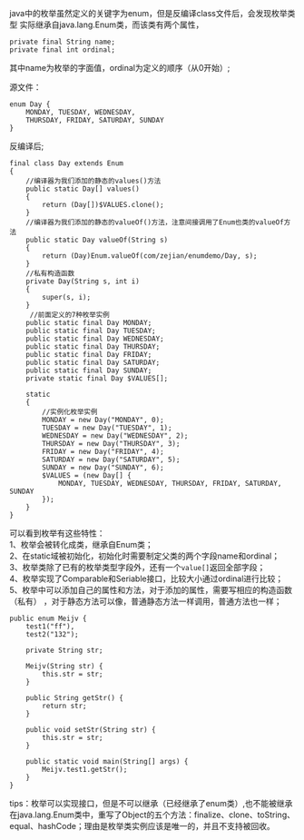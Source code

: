 java中的枚举虽然定义的关键字为enum，但是反编译class文件后，会发现枚举类型
实际继承自java.lang.Enum类，而该类有两个属性，
```
private final String name;
private final int ordinal;
```
其中name为枚举的字面值，ordinal为定义的顺序（从0开始）;  

源文件：
```
enum Day {
    MONDAY, TUESDAY, WEDNESDAY,
    THURSDAY, FRIDAY, SATURDAY, SUNDAY
}
```
反编译后;
```
final class Day extends Enum
{
    //编译器为我们添加的静态的values()方法
    public static Day[] values()
    {
        return (Day[])$VALUES.clone();
    }
    //编译器为我们添加的静态的valueOf()方法，注意间接调用了Enum也类的valueOf方法
    public static Day valueOf(String s)
    {
        return (Day)Enum.valueOf(com/zejian/enumdemo/Day, s);
    }
    //私有构造函数
    private Day(String s, int i)
    {
        super(s, i);
    }
     //前面定义的7种枚举实例
    public static final Day MONDAY;
    public static final Day TUESDAY;
    public static final Day WEDNESDAY;
    public static final Day THURSDAY;
    public static final Day FRIDAY;
    public static final Day SATURDAY;
    public static final Day SUNDAY;
    private static final Day $VALUES[];

    static 
    {    
        //实例化枚举实例
        MONDAY = new Day("MONDAY", 0);
        TUESDAY = new Day("TUESDAY", 1);
        WEDNESDAY = new Day("WEDNESDAY", 2);
        THURSDAY = new Day("THURSDAY", 3);
        FRIDAY = new Day("FRIDAY", 4);
        SATURDAY = new Day("SATURDAY", 5);
        SUNDAY = new Day("SUNDAY", 6);
        $VALUES = (new Day[] {
            MONDAY, TUESDAY, WEDNESDAY, THURSDAY, FRIDAY, SATURDAY, SUNDAY
        });
    }
}
```
可以看到枚举有这些特性：  
1、枚举会被转化成类，继承自Enum类；  
2、在static域被初始化，初始化时需要制定父类的两个字段name和ordinal；  
3、枚举类除了已有的枚举类型字段外，还有一个`value[]`返回全部字段；  
4、枚举实现了Comparable和Seriable接口，比较大小通过ordinal进行比较；  
5、枚举中可以添加自己的属性和方法，对于添加的属性，需要写相应的构造函数（私有）
，对于静态方法可以像，普通静态方法一样调用，普通方法也一样；
```
public enum Meijv {
    test1("ff"),
    test2("132");
    
    private String str;

    Meijv(String str) {
        this.str = str;
    }

    public String getStr() {
        return str;
    }

    public void setStr(String str) {
        this.str = str;
    }

    public static void main(String[] args) {
        Meijv.test1.getStr();
    }
}
```
tips：枚举可以实现接口，但是不可以继承（已经继承了enum类）,也不能被继承  
在java.lang.Enum类中，重写了Object的五个方法：finalize、clone、toString、
equal、hashCode；理由是枚举类实例应该是唯一的，并且不支持被回收。